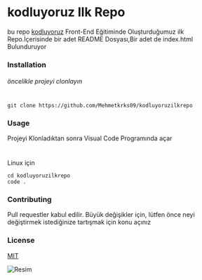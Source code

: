 # kodluyoruz Ilk Repo
 bu repo [kodluyoruz](www.kodluyoruz.org) Front-End Eğitiminde Oluşturduğumuz ilk Repo.İçerisinde bir adet README Dosyası,Bir adet de index.html Bulunduruyor

### Installation
###### öncelikle projeyi clonlayın
#
```
git clone https://github.com/Mehmetkrks09/kodluyoruzilkrepo
```
### Usage

Projeyi Klonladıktan sonra Visual Code Programında açar
#
Linux için
```
cd kodluyoruzilkrepo
code .
```

### Contributing
Pull requestler kabul edilir. Büyük değişikler için, lütfen önce neyi değiştirmek istediğinize tartışmak için konu açınız
### License
[MIT]()

![Resim](https://resimyukle.imageupload.workers.dev/Xgip4gOh_2.png![2](https://user-images.githubusercontent.com/77481299/187654395-5ab4e8b5-37cb-4eeb-9949-bb1bafa5f519.png)
)
